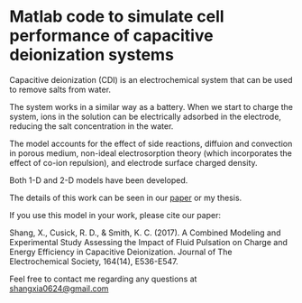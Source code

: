 # Matlab code to simulate cell performance of capacitive deionization systems
Capacitive deionization (CDI) is an electrochemical system that can be used to remove salts from water.  

The system works in a similar way as a battery.  When we start to charge the system, ions in the solution can be electrically adsorbed in the electrode, reducing the salt concentration in the water.  

The model accounts for the effect of side reactions, diffuion and convection in porous medium, non-ideal electrosorption theory (which incorporates the effect of co-ion repulsion), and electrode surface charged density.  

Both 1-D and 2-D models have been developed.  

The details of this work can be seen in our [paper](./CDI_pulsation_model_Shang_2017.pdf) or my thesis.

If you use this model in your work, please cite our paper:  

Shang, X., Cusick, R. D., & Smith, K. C. (2017). A Combined Modeling and Experimental Study Assessing the Impact of Fluid Pulsation on Charge and Energy Efficiency in Capacitive Deionization. Journal of The Electrochemical Society, 164(14), E536-E547.

Feel free to contact me regarding any questions at shangxia0624@gmail.com

